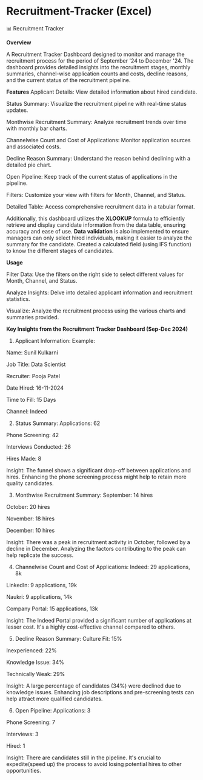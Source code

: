# Recruitment-Tracker (Excel)

📊 Recruitment Tracker 

**Overview**

A Recruitment Tracker Dashboard designed to monitor and manage the recruitment process for the period of September '24 to December '24. The dashboard provides detailed insights into the recruitment stages, monthly summaries, channel-wise application counts and costs, decline reasons, and the current status of the recruitment pipeline.

 **Features**
Applicant Details: View detailed information about hired candidate.

Status Summary: Visualize the recruitment pipeline with real-time status updates.

Monthwise Recruitment Summary: Analyze recruitment trends over time with monthly bar charts.

Channelwise Count and Cost of Applications: Monitor application sources and associated costs.

Decline Reason Summary: Understand the reason behind declining with a detailed pie chart.

Open Pipeline: Keep track of the current status of applications in the pipeline.

Filters: Customize your view with filters for Month, Channel, and Status.

Detailed Table: Access comprehensive recruitment data in a tabular format.

Additionally, this dashboard utilizes the **XLOOKUP** formula to efficiently retrieve and display candidate information from the data table, ensuring accuracy and ease of use. **Data validation** is also implemented to ensure managers can only select hired individuals, making it easier to analyze the summary for the candidate. Created a calculated field (using IFS function) to know the different stages of candidates.

**Usage**

Filter Data: Use the filters on the right side to select different values for Month, Channel, and Status.

Analyze Insights: Delve into detailed applicant information and recruitment statistics.

Visualize: Analyze the recruitment process using the various charts and summaries provided.

**Key Insights from the Recruitment Tracker Dashboard (Sep-Dec 2024)**

1. Applicant Information:
Example:

Name: Sunil Kulkarni

Job Title: Data Scientist

Recruiter: Pooja Patel

Date Hired: 16-11-2024

Time to Fill: 15 Days

Channel: Indeed

2. Status Summary:
Applications: 62

Phone Screening: 42

Interviews Conducted: 26

Hires Made: 8

Insight: The funnel shows a significant drop-off between applications and hires. Enhancing the phone screening process might help to retain more quality candidates.

3. Monthwise Recruitment Summary:
September: 14 hires

October: 20 hires

November: 18 hires

December: 10 hires

Insight: There was a peak in recruitment activity in October, followed by a decline in December. Analyzing the factors contributing to the peak can help replicate the success.

4. Channelwise Count and Cost of Applications:
Indeed: 29 applications, 8k

LinkedIn: 9 applications, 19k

Naukri: 9 applications, 14k

Company Portal: 15 applications, 13k

Insight: The Indeed Portal provided a significant number of applications at lesser cost. It's a highly cost-effective channel compared to others.

5. Decline Reason Summary:
Culture Fit: 15%

Inexperienced: 22%

Knowledge Issue: 34%

Technically Weak: 29%

Insight: A large percentage of candidates (34%) were declined due to knowledge issues. Enhancing job descriptions and pre-screening tests can help attract more qualified candidates.

6. Open Pipeline:
Applications: 3

Phone Screening: 7

Interviews: 3

Hired: 1

Insight: There are candidates still in the pipeline. It's crucial to expedite(speed up) the process to avoid losing potential hires to other opportunities.
